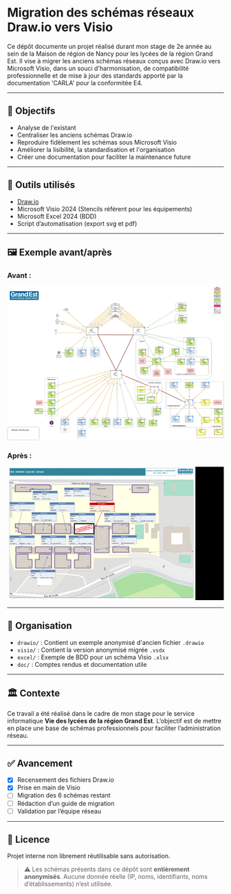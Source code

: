 # Migration des schémas réseaux Draw.io vers Visio

Ce dépôt documente un projet réalisé durant mon stage de 2e année au sein de la Maison de région de Nancy pour les lycées de la région Grand Est. Il vise à migrer les anciens schémas réseaux conçus avec Draw.io vers Microsoft Visio, dans un souci d'harmonisation, de compatibilité professionnelle et de mise à jour des standards apporté par la documentation 'CARLA' pour la conformitée E4.

---

## 📌 Objectifs

- Analyse de l'existant
- Centraliser les anciens schémas Draw.io
- Reproduire fidèlement les schémas sous Microsoft Visio
- Améliorer la lisibilité, la standardisation et l'organisation
- Créer une documentation pour faciliter la maintenance future

---

## 🧰 Outils utilisés

- [Draw.io](https://app.diagrams.net/)
- Microsoft Visio 2024 (Stencils référent pour les équipements)
- Microsoft Excel 2024 (BDD)
- Script d’automatisation (export svg et pdf)

---

## 🖼️ Exemple avant/après

### Avant :
![Avant](./images/before.png)
### Après :
![Après](./images/after.gif)

---

## 📁 Organisation

- `drawio/` : Contient un exemple anonymisé d'ancien fichier `.drawio`
- `visio/` : Contient la version anonymisé migrée `.vsdx`
- `excel/` : Exemple de BDD pour un schéma Visio `.xlsx`
- `doc/` : Comptes rendus et documentation utile

---

## 🏛️ Contexte

Ce travail a été réalisé dans le cadre de mon stage pour le service informatique  **Vie des lycées de la région Grand Est**. L’objectif est de mettre en place une base de schémas professionnels pour faciliter l’administration réseau.

---

## ✅ Avancement

- [x] Recensement des fichiers Draw.io
- [x] Prise en main de Visio
- [ ] Migration des 6 schémas restant
- [ ] Rédaction d’un guide de migration
- [ ] Validation par l’équipe réseau

---

## 📄 Licence

Projet interne non librement réutilisable sans autorisation.

> ⚠️ Les schémas présents dans ce dépôt sont **entièrement anonymisés**.
> Aucune donnée réelle (IP, noms, identifiants, noms d’établissements) n’est utilisée.


